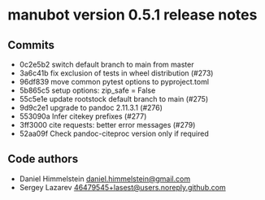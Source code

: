 manubot version 0.5.1 release notes
===================================

Commits
-------

- 0c2e5b2 switch default branch to main from master
- 3a6c41b fix exclusion of tests in wheel distribution (#273)
- 96df839 move common pytest options to pyproject.toml
- 5b865c5 setup options: zip_safe = False
- 55c5e1e update rootstock default branch to main (#275)
- 9d9c2e1 upgrade to pandoc 2.11.3.1 (#276)
- 553090a Infer citekey prefixes (#277)
- 3ff3000 cite requests: better error messages (#279)
- 52aa09f Check pandoc-citeproc version only if required


Code authors
------------

- Daniel Himmelstein <daniel.himmelstein@gmail.com>
- Sergey Lazarev <46479545+lasest@users.noreply.github.com>
